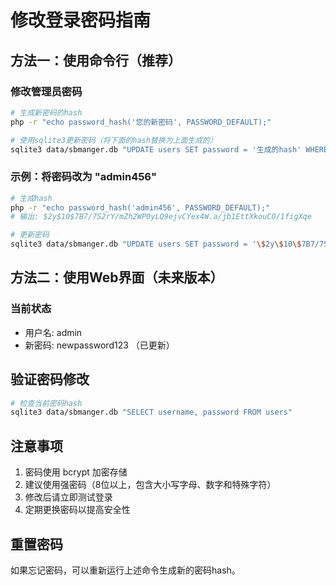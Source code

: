 # 修改登录密码指南

## 方法一：使用命令行（推荐）

### 修改管理员密码
```bash
# 生成新密码的hash
php -r "echo password_hash('您的新密码', PASSWORD_DEFAULT);"

# 使用sqlite3更新密码（将下面的hash替换为上面生成的）
sqlite3 data/sbmanger.db "UPDATE users SET password = '生成的hash' WHERE username = 'admin'"
```

### 示例：将密码改为 "admin456"
```bash
# 生成hash
php -r "echo password_hash('admin456', PASSWORD_DEFAULT);"
# 输出: $2y$10$7B7/7S2rY/mZh2WP0yLQ9ejvCYex4W.a/jb1EttXkouCO/1figXqe

# 更新密码
sqlite3 data/sbmanger.db "UPDATE users SET password = '\$2y\$10\$7B7/7S2rY/mZh2WP0yLQ9ejvCYex4W.a/jb1EttXkouCO/1figXqe' WHERE username = 'admin'"
```

## 方法二：使用Web界面（未来版本）

### 当前状态
- 用户名: admin
- 新密码: newpassword123 （已更新）

## 验证密码修改
```bash
# 检查当前密码hash
sqlite3 data/sbmanger.db "SELECT username, password FROM users"
```

## 注意事项
1. 密码使用 bcrypt 加密存储
2. 建议使用强密码（8位以上，包含大小写字母、数字和特殊字符）
3. 修改后请立即测试登录
4. 定期更换密码以提高安全性

## 重置密码
如果忘记密码，可以重新运行上述命令生成新的密码hash。
